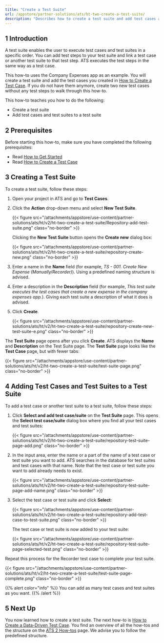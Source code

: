 ```yaml
---
title: "Create a Test Suite"
url: /appstore/partner-solutions/ats/ht-two-create-a-test-suite/
description: "Describes how to create a test suite and add test cases and test suites to your test suite."
---
```


## 1 Introduction

A test suite enables the user to execute test cases and test suites in a specific order. You can add test steps to your test suite and link a test case or another test suite to that test step. ATS executes the test steps in the same way as a test case.

This how-to uses the Company Expenses app as an example. You will create a test suite and add the test cases you created in [How to Create a Test Case](/appstore/partner-solutions/ats/ht-two-create-a-test-case/). If you do not have them anymore, create two new test cases without any test steps to walk through this how-to.

This how-to teaches you how to do the following:

* Create a test suite
* Add test cases and test suites to a test suite

## 2 Prerequisites

Before starting this how-to, make sure you have completed the following prerequisites:

* Read [How to Get Started](/appstore/partner-solutions/ats/ht-two-getting-started/)
* Read [How to Create a Test Case](/appstore/partner-solutions/ats/ht-two-create-a-test-case/)

## 3 Creating a Test Suite

To create a test suite, follow these steps:

1. Open your project in ATS and go to **Test Cases**.
2. Click the **Action** drop-down menu and select **New Test Suite**.

    {{< figure src="/attachments/appstore/use-content/partner-solutions/ats/ht/v2/ht-two-create-a-test-suite/Repository-add-test-suite.png" class="no-border" >}}

    Clicking the **New Test Suite** button opens the **Create new** dialog box:

    {{< figure src="/attachments/appstore/use-content/partner-solutions/ats/ht/v2/ht-two-create-a-test-suite/repository-create-new.png" class="no-border" >}}

3. Enter a name in the **Name** field (for example, *TS - 001. Create New Expense (Manually/Recorder)*). Using a predefined naming structure is advised.
4. Enter a description in the **Description** field (for example, *This test suite executes the test cases that create a new expense in the company expenses app.*). Giving each test suite a description of what it does is advised.
5. Click **Create**.

    {{< figure src="/attachments/appstore/use-content/partner-solutions/ats/ht/v2/ht-two-create-a-test-suite/repository-create-new-test-suite-e.png" class="no-border" >}}

The **Test Suite** page opens after you click **Create**. ATS displays the **Name** and **Description** on the Test Suite page. The **Test Suite** page looks like the **Test Case** page, but with fewer tabs:

{{< figure src="/attachments/appstore/use-content/partner-solutions/ats/ht/v2/ht-two-create-a-test-suite/test-suite-page.png" class="no-border" >}}

## 4 Adding Test Cases and Test Suites to a Test Suite

To add a test case or another test suite to a test suite, follow these steps:

1. Click **Select and add test case/suite** on the **Test Suite** page. This opens the **Select test case/suite** dialog box where you find all your test cases and test suites:

    {{< figure src="/attachments/appstore/use-content/partner-solutions/ats/ht/v2/ht-two-create-a-test-suite/repository-test-suite-page-add.png" class="no-border" >}}

2. In the input area, enter the name or a part of the name of a test case or test suite you want to add. ATS searches in the database for test suites and test cases with that name. Note that the test case or test suite you want to add already needs to exist.

    {{< figure src="/attachments/appstore/use-content/partner-solutions/ats/ht/v2/ht-two-create-a-test-suite/repository-test-suite-page-add-name.png" class="no-border" >}}

3. Select the test case or test suite and click **Select**:

    {{< figure src="/attachments/appstore/use-content/partner-solutions/ats/ht/v2/ht-two-create-a-test-suite/repository-add-test-case-to-test-suite.png" class="no-border" >}}

    The test case or test suite is now added to your test suite:

    {{< figure src="/attachments/appstore/use-content/partner-solutions/ats/ht/v2/ht-two-create-a-test-suite/repository-test-suite-page-selected-test.png" class="no-border" >}}

Repeat this process for the Recorder test case to complete your test suite.

{{< figure src="/attachments/appstore/use-content/partner-solutions/ats/ht/v2/ht-two-create-a-test-suite/test-suite-page-complete.png" class="no-border" >}}

{{% alert color="info" %}}
You can add as many test cases and test suites as you want. 
{{% /alert %}}

## 5 Next Up

You now learned how to create a test suite. The next how-to is [How to Create a Data-Driven Test Case](/appstore/partner-solutions/ats/ht-two-create-datadriven-test-case/). You find an overview of all the how-tos and the structure on the [ATS 2 How-tos](/appstore/partner-solutions/ats/ht-two/) page. We advise you to follow the predefined structure.
